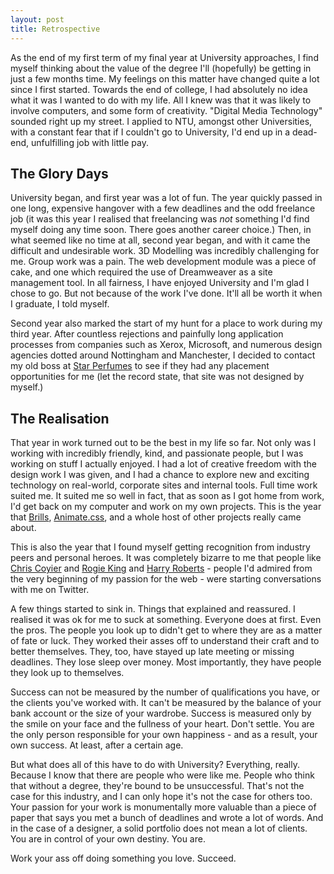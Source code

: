 ```yaml
---
layout: post
title: Retrospective
---
```


As the end of my first term of my final year at University approaches, I find myself thinking about the value of the degree I'll (hopefully) be getting in just a few months time. My feelings on this matter have changed quite a lot since I first started. Towards the end of college, I had absolutely no idea what it was I wanted to do with my life. All I knew was that it was likely to involve computers, and some form of creativity. "Digital Media Technology" sounded right up my street. I applied to NTU, amongst other Universities, with a constant fear that if I couldn't go to University, I'd end up in a dead-end, unfulfilling job with little pay.





## The Glory Days





University began, and first year was a lot of fun. The year quickly passed in one long, expensive hangover with a few deadlines and the odd freelance job (it was this year I realised that freelancing was _not_ something I'd find myself doing any time soon. There goes another career choice.) Then, in what seemed like no time at all, second year began, and with it came the difficult and undesirable work. 3D Modelling was incredibly challenging for me. Group work was a pain. The web development module was a piece of cake, and one which required the use of Dreamweaver as a site management tool. In all fairness, I have enjoyed University and I'm glad I chose to go. But not because of the work I've done. It'll all be worth it when I graduate, I told myself.





Second year also marked the start of my hunt for a place to work during my third year. After countless rejections and painfully long application processes from companies such as Xerox, Microsoft, and numerous design agencies dotted around Nottingham and Manchester, I decided to contact my old boss at [Star Perfumes](http://starperfumes.com) to see if they had any placement opportunities for me (let the record state, that site was not designed by myself.)





## The Realisation





That year in work turned out to be the best in my life so far. Not only was I working with incredibly friendly, kind, and passionate people, but I was working on stuff I actually enjoyed. I had a lot of creative freedom with the design work I was given, and I had a chance to explore new and exciting technology on real-world, corporate sites and internal tools. Full time work suited me. It suited me so well in fact, that as soon as I got home from work, I'd get back on my computer and work on my own projects. This is the year that [Brills](http://brills.me), [Animate.css](http://daneden.me/animate), and a whole host of other projects really came about.





This is also the year that I found myself getting recognition from industry peers and personal heroes. It was completely bizarre to me that people like [Chris Coyier](http://twitter.com/chriscoyier) and [Rogie King](http://twitter.com/rogie) and [Harry Roberts](http://twitter.com/csswizardry) - people I'd admired from the very beginning of my passion for the web - were starting conversations with me on Twitter.





A few things started to sink in. Things that explained and reassured. I realised it was ok for me to suck at something. Everyone does at first. Even the pros. The people you look up to didn't get to where they are as a matter of fate or luck. They worked their asses off to understand their craft and to better themselves. They, too, have stayed up late meeting or missing deadlines. They lose sleep over money. Most importantly, they have people they look up to themselves.





Success can not be measured by the number of qualifications you have, or the clients you've worked with. It can't be measured by the balance of your bank account or the size of your wardrobe. Success is measured only by the smile on your face and the fullness of your heart. Don't settle. You are the only person responsible for your own happiness - and as a result, your own success. At least, after a certain age.





But what does all of this have to do with University? Everything, really. Because I know that there are people who were like me. People who think that without a degree, they're bound to be unsuccessful. That's not the case for this industry, and I can only hope it's not the case for others too. Your passion for your work is monumentally more valuable than a piece of paper that says you met a bunch of deadlines and wrote a lot of words. And in the case of a designer, a solid portfolio does not mean a lot of clients. You are in control of your own destiny. You are.





Work your ass off doing something you love. Succeed.
